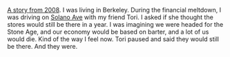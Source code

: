 <a href="http://scripting.com/2016/11/15/willWeSurviveTheRepubs.html">A story from 2008</a>. I was living in Berkeley. During the financial meltdown, I was driving on <a href="https://www.google.com/maps/place/Solano+Ave,+California/@37.8907665,-122.2923499,17z/data=!3m1!4b1!4m5!3m4!1s0x80857935066f30a5:0x74c6bf59ecf6d302!8m2!3d37.8907665!4d-122.2901612">Solano Ave</a> with my friend Tori. I asked if she thought the stores would still be there in a year. I was imagining we were headed for the Stone Age, and our economy would be based on barter, and a lot of us would die. Kind of the way I feel now. Tori paused and said they would still be there. And they were. 
